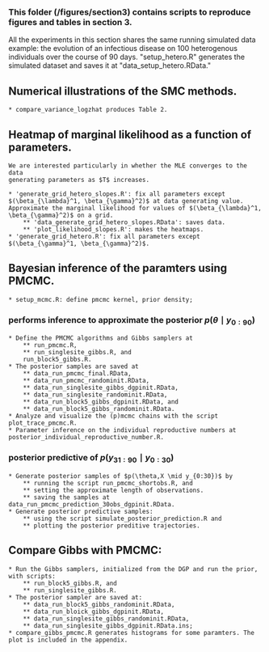 ### This folder (/figures/section3) contains scripts to reproduce figures and tables in section 3.

All the experiments in this section shares the same running simulated data example: the evolution of an infectious disease on 100 heterogenous individuals over the course of 90 days. 
"setup_hetero.R" generates the simulated dataset and saves it at "data_setup_hetero.RData."

## Numerical illustrations of the SMC methods.
	* compare_variance_logzhat produces Table 2. 

## Heatmap of marginal likelihood as a function of parameters. 

	We are interested particularly in whether the MLE converges to the data 
	generating parameters as $T$ increases.

	* 'generate_grid_hetero_slopes.R': fix all parameters except 
	$(\beta_{\lambda}^1, \beta_{\gamma}^2)$ at data generating value. 
	Approximate the marginal likelihood for values of $(\beta_{\lambda}^1, \beta_{\gamma}^2)$ on a grid. 
		** 'data_generate_grid_hetero_slopes.RData': saves data.
		** 'plot_likelihood_slopes.R': makes the heatmaps.
	* 'generate_grid_hetero.R': fix all parameters except $(\beta_{\gamma}^1, \beta_{\gamma}^2)$.

## Bayesian inference of the paramters using PMCMC. 
	* setup_mcmc.R: define pmcmc kernel, prior density;
### performs inference to approximate the posterior $p(\theta\mid y_{0:90})$
	* Define the PMCMC algorithms and Gibbs samplers at 
		** run_pmcmc.R, 
		** run_singlesite_gibbs.R, and 
		run_block5_gibbs.R.
	* The posterior samples are saved at 
		** data_run_pmcmc_final.RData, 
		** data_run_pmcmc_randominit.RData, 
		** data_run_singlesite_gibbs_dgpinit.RData, 
		** data_run_singlesite_randominit.RData, 
		** data_run_block5_gibbs_dgpinit.RData, and 
		** data_run_block5_gibbs_randominit.RData.
	* Analyze and visualize the (p)mcmc chains with the script plot_trace_pmcmc.R.
	* Parameter inference on the individual reproductive numbers at posterior_individual_reproductive_number.R.

### posterior predictive of $p(y_{31:90} \mid y_{0:30})$

	* Generate posterior samples of $p(\theta,X \mid y_{0:30})$ by
		** running the script run_pmcmc_shortobs.R, and 
		** setting the approximate length of observations.
		** saving the samples at data_run_pmcmc_prediction_30obs_dgpinit.RData.
	* Generate posterior predictive samples:
		** using the script simulate_posterior_prediction.R and
		** plotting the posterior preditive trajectories.

## Compare Gibbs with PMCMC:
	* Run the Gibbs samplers, initialized from the DGP and run the prior, with scripts:
		** run_block5_gibbs.R, and 
		** run_singlesite_gibbs.R.
	* The posterior sampler are saved at:
		** data_run_block5_gibbs_randominit.RData,
		** data_run_bloick_gibbs_dgpinit.RData,
		** data_run_singlesite_gibbs_randominit.RData,
		** data_run_singlesite_gibbs_dgpinit.RData.ins;
	* compare_gibbs_pmcmc.R generates histograms for some paramters. The plot is included in the appendix.
